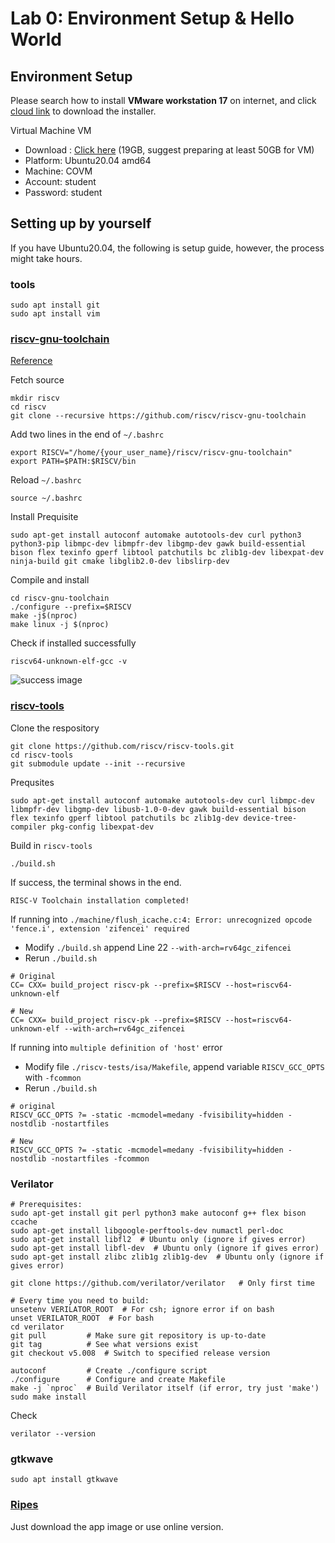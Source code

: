 # Lab 0: Environment Setup & Hello World

## Environment Setup
Please search how to install **VMware workstation 17** on internet, and click [cloud link](https://drive.google.com/open?id=1E4y2BAJt8UGt3aKIF2QjL2CgAjDIwCiz&amp%3Busp=drive_copy&usp=drive_copy) to download the installer.

Virtual Machine VM
- Download : [Click here](https://mega.nz/file/DM9hAayZ#Uu0cvXszt6_k_12zYGMZgFCilaymNbg-pNnebD5Ylg0) (19GB, suggest preparing at least 50GB for VM)
- Platform: Ubuntu20.04 amd64
- Machine: COVM
- Account: student
- Password: student

## Setting up by yourself
If you have Ubuntu20.04, the following is setup guide, however, the process might take hours.

### tools
```
sudo apt install git
sudo apt install vim
```

### [riscv-gnu-toolchain](https://github.com/riscv-collab/riscv-gnu-toolchain)

[Reference](https://hackmd.io/@nx1bTzFpQvaKD_yxYRmBaQ/Skpx_8tSO)


Fetch source
```
mkdir riscv
cd riscv
git clone --recursive https://github.com/riscv/riscv-gnu-toolchain
```


Add two lines in the end of `~/.bashrc`
```
export RISCV="/home/{your_user_name}/riscv/riscv-gnu-toolchain"
export PATH=$PATH:$RISCV/bin
```

Reload `~/.bashrc`
```
source ~/.bashrc
```

Install Prequisite 
```
sudo apt-get install autoconf automake autotools-dev curl python3 python3-pip libmpc-dev libmpfr-dev libgmp-dev gawk build-essential bison flex texinfo gperf libtool patchutils bc zlib1g-dev libexpat-dev ninja-build git cmake libglib2.0-dev libslirp-dev
```


Compile and install
```
cd riscv-gnu-toolchain
./configure --prefix=$RISCV 
make -j$(nproc)
make linux -j $(nproc)
```

Check if installed successfully
```
riscv64-unknown-elf-gcc -v
```
![success image](images/lab0/riscv-tool-chain-success.png)

### [riscv-tools](https://github.com/riscv/riscv-tools.git)

Clone the respository
```
git clone https://github.com/riscv/riscv-tools.git
cd riscv-tools
git submodule update --init --recursive
```

Prequsites
```
sudo apt-get install autoconf automake autotools-dev curl libmpc-dev libmpfr-dev libgmp-dev libusb-1.0-0-dev gawk build-essential bison flex texinfo gperf libtool patchutils bc zlib1g-dev device-tree-compiler pkg-config libexpat-dev
```

Build in `riscv-tools`
```
./build.sh
```

If success, the terminal shows in the end.
```
RISC-V Toolchain installation completed!
```

If running into `./machine/flush_icache.c:4: Error: unrecognized opcode 'fence.i', extension 'zifencei' required`
- Modify `./build.sh` append Line 22  `--with-arch=rv64gc_zifencei`
- Rerun `./build.sh`
```
# Original
CC= CXX= build_project riscv-pk --prefix=$RISCV --host=riscv64-unknown-elf 

# New
CC= CXX= build_project riscv-pk --prefix=$RISCV --host=riscv64-unknown-elf --with-arch=rv64gc_zifencei
```

If running into `multiple definition of 'host'` error
- Modify file `./riscv-tests/isa/Makefile`, append variable `RISCV_GCC_OPTS` with `-fcommon`
- Rerun `./build.sh`
```
# original
RISCV_GCC_OPTS ?= -static -mcmodel=medany -fvisibility=hidden -nostdlib -nostartfiles

# New
RISCV_GCC_OPTS ?= -static -mcmodel=medany -fvisibility=hidden -nostdlib -nostartfiles -fcommon
```

### Verilator

```
# Prerequisites:
sudo apt-get install git perl python3 make autoconf g++ flex bison ccache
sudo apt-get install libgoogle-perftools-dev numactl perl-doc
sudo apt-get install libfl2  # Ubuntu only (ignore if gives error)
sudo apt-get install libfl-dev  # Ubuntu only (ignore if gives error)
sudo apt-get install zlibc zlib1g zlib1g-dev  # Ubuntu only (ignore if gives error)

git clone https://github.com/verilator/verilator   # Only first time

# Every time you need to build:
unsetenv VERILATOR_ROOT  # For csh; ignore error if on bash
unset VERILATOR_ROOT  # For bash
cd verilator
git pull         # Make sure git repository is up-to-date
git tag          # See what versions exist
git checkout v5.008  # Switch to specified release version

autoconf         # Create ./configure script
./configure      # Configure and create Makefile
make -j `nproc`  # Build Verilator itself (if error, try just 'make')
sudo make install
```

Check
```
verilator --version
```

### gtkwave
```
sudo apt install gtkwave
```

### [Ripes](https://github.com/mortbopet/Ripes)
Just download the app image or use online version.